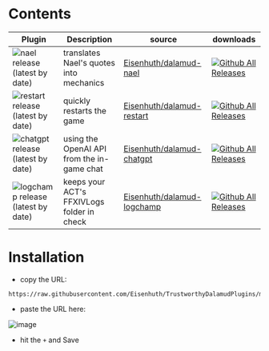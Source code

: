 # Contents

|Plugin|Description|source|downloads|
|---|---|---|---|
|![nael release (latest by date)](https://img.shields.io/github/v/release/Eisenhuth/dalamud-nael?label=Nael%27d%20it%20for%20UCOB)|translates Nael's quotes into mechanics|[Eisenhuth/dalamud-nael](https://github.com/Eisenhuth/dalamud-nael)|[![Github All Releases](https://img.shields.io/github/downloads/Eisenhuth/dalamud-nael/total.svg)]()|
|![restart release (latest by date)](https://img.shields.io/github/v/release/Eisenhuth/dalamud-restart?label=Dalamud%20Restart)|quickly restarts the game|[Eisenhuth/dalamud-restart](https://github.com/Eisenhuth/dalamud-restart)|[![Github All Releases](https://img.shields.io/github/downloads/Eisenhuth/dalamud-restart/total.svg)]()|
|![chatgpt release (latest by date)](https://img.shields.io/github/v/release/Eisenhuth/dalamud-chatgpt?label=ChatGPT%20for%20FFXIV)|using the OpenAI API from the in-game chat|[Eisenhuth/dalamud-chatgpt](https://github.com/Eisenhuth/dalamud-chatgpt)|[![Github All Releases](https://img.shields.io/github/downloads/Eisenhuth/dalamud-chatgpt/total.svg)]()|
|![logchamp release (latest by date)](https://img.shields.io/github/v/release/Eisenhuth/dalamud-logchamp?label=LogChamp)|keeps your ACT's FFXIVLogs folder in check|[Eisenhuth/dalamud-logchamp](https://github.com/Eisenhuth/dalamud-logchamp)|[![Github All Releases](https://img.shields.io/github/downloads/Eisenhuth/dalamud-logchamp/total.svg)]()|

# Installation

- copy the URL: 
```
https://raw.githubusercontent.com/Eisenhuth/TrustworthyDalamudPlugins/master/pluginmaster.json
```
- paste the URL here:

![image](https://user-images.githubusercontent.com/47415874/182002740-4d49cae3-e08b-4dd2-908b-36a0529f8190.png)

- hit the `+` and Save
